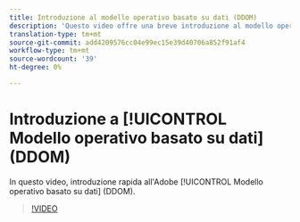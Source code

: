```yaml
---
title: Introduzione al modello operativo basato su dati (DDOM)
description: 'Questo video offre una breve introduzione al modello operativo basato su dati (DDOM, Data-Driven Operating Model) di Adobe. '
translation-type: tm+mt
source-git-commit: add4209576cc04e99ec15e39d40706a852f91af4
workflow-type: tm+mt
source-wordcount: '39'
ht-degree: 0%

---
```



# Introduzione a [!UICONTROL Modello operativo basato su dati] (DDOM)

In questo video, introduzione rapida all&#39;Adobe [!UICONTROL Modello operativo basato su dati] (DDOM).

>[!VIDEO](https://video.tv.adobe.com/v/41690)
